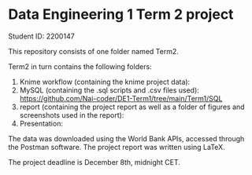 # Data Engineering 1 Term 2 project

Student ID: 2200147

This repository consists of one folder named Term2. 

Term2 in turn contains the following folders:
1. Knime workflow (containing the knime project data): 
2. MySQL (containing the .sql scripts and .csv files used): https://github.com/Nai-coder/DE1-Term1/tree/main/Term1/SQL 
3. report (containing the project report as well as a folder of figures and screenshots used in the report): 
4. Presentation:

The data was downloaded using the World Bank APIs, accessed through the Postman software. The project report was written using LaTeX.

The project deadline is December 8th, midnight CET.
